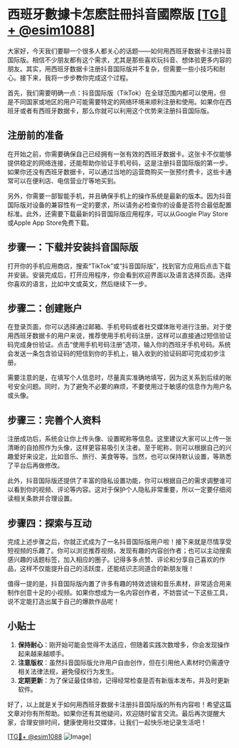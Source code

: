 # 西班牙數據卡怎麽註冊抖音國際版 [[TG💪+ @esim1088](https://t.me/s/esim1088)]

大家好，今天我们要聊一个很多人都关心的话题——如何用西班牙数据卡注册抖音国际版。相信不少朋友都有这个需求，尤其是那些喜欢玩抖音、想体验更多内容的朋友。其实，用西班牙数据卡注册抖音国际版并不复杂，但需要一些小技巧和耐心。接下来，我将一步步教你完成这个过程。

首先，我们需要明确一点：抖音国际版（TikTok）在全球范围内都可以使用，但是不同国家或地区的用户可能需要特定的网络环境来顺利注册和使用。如果你在西班牙或者有西班牙数据卡，那么你就可以利用这个优势来注册抖音国际版。

## 注册前的准备

在开始之前，你需要确保自己已经拥有一张有效的西班牙数据卡。这张卡不仅能够提供稳定的网络连接，还能帮助你验证手机号码，这是注册抖音国际版的第一步。如果你还没有西班牙数据卡，可以通过当地的运营商购买一张预付费卡，这些卡通常可以在便利店、电信营业厅等地买到。

另外，你需要一部智能手机，并且确保手机上的操作系统是最新的版本。因为抖音国际版对设备的兼容性有一定的要求，所以请务必检查你的设备是否符合最低配置标准。此外，还需要下载最新的抖音国际版应用程序，可以从Google Play Store或Apple App Store免费下载。

## 步骤一：下载并安装抖音国际版

打开你的手机应用商店，搜索“TikTok”或“抖音国际版”，找到官方应用后点击下载并安装。安装完成后，打开应用程序，你会看到欢迎界面以及语言选择页面。选择你喜欢的语言，比如中文或英文，然后继续下一步。

## 步骤二：创建账户

在登录页面，你可以选择通过邮箱、手机号码或者社交媒体账号进行注册。对于使用西班牙数据卡的用户来说，推荐使用手机号码注册，这样可以直接通过短信验证码完成身份验证。点击“使用手机号码注册”选项，输入你的西班牙手机号码。系统会发送一条包含验证码的短信到你的手机上，输入收到的验证码即可完成初步注册。

需要注意的是，在填写个人信息时，尽量真实准确地填写，因为这关系到后续的账号安全问题。同时，为了避免不必要的麻烦，不要使用过于敏感的信息作为用户名或头像。

## 步骤三：完善个人资料

注册成功后，系统会让你上传头像、设置昵称等信息。这里建议大家可以上传一张清晰的自拍照作为头像，这样更容易吸引关注者。至于昵称，则可以根据自己的兴趣爱好来设定，比如音乐、旅行、美食等等。当然，也可以保持默认设置，等熟悉了平台后再做修改。

此外，抖音国际版还提供了丰富的隐私设置功能，你可以根据自己的需求调整谁可以看到你的视频、评论等内容。这对于保护个人隐私非常重要，所以一定要仔细阅读相关条款并合理设置。

## 步骤四：探索与互动

完成上述步骤之后，你就正式成为了一名抖音国际版用户啦！接下来就是尽情享受短视频的乐趣了。你可以浏览推荐视频，发现有趣的内容创作者；也可以主动搜索感兴趣的话题标签，加入相应的圈子。记得多多点赞、评论和分享自己喜欢的作品，这样不仅能提升自己的活跃度，还能结识志同道合的新朋友哦！

值得一提的是，抖音国际版内置了许多有趣的特效滤镜和音乐素材，非常适合用来制作创意十足的小视频。如果你想成为一名内容创作者，不妨尝试一下这些工具，说不定能打造出属于自己的爆款作品呢！

## 小贴士

1. **保持耐心**：刚开始可能会觉得不太适应，但随着实践次数增多，你会发现操作起来越来越顺手。
2. **注意版权**：虽然抖音国际版允许用户自由创作，但在引用他人素材时仍需遵守相关法律法规，避免侵权行为发生。
3. **定期更新**：为了保证最佳体验，记得经常检查是否有新版本发布，并及时更新软件。

好了，以上就是关于如何用西班牙数据卡注册抖音国际版的所有内容啦！希望这篇文章对你有所帮助。如果你还有其他疑问，欢迎随时留言交流。最后再次提醒大家，合理安排时间，健康使用社交媒体，让我们一起快乐地记录生活吧！

[[TG💪+ @esim1088](https://t.me/s/esim1088) ![Image](https://i.postimg.cc/4NQfJmqS/Snipaste-2025-05-13-00-14-12.png)]